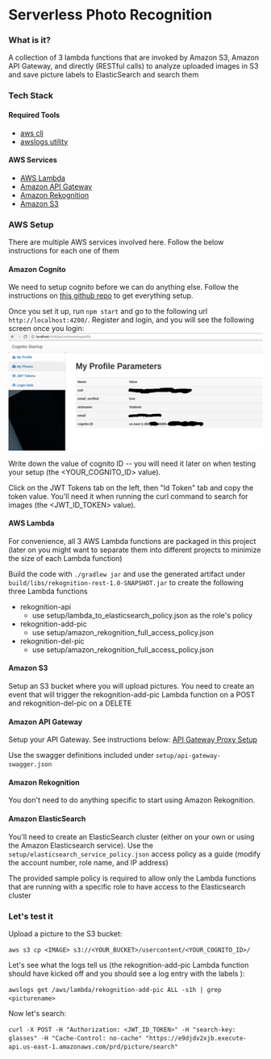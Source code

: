 Serverless Photo Recognition
===================================================

### What is it?
A collection of 3 lambda functions that are invoked by Amazon S3, Amazon API Gateway, and directly (RESTful calls) 
to analyze uploaded images in S3 and save picture labels to ElasticSearch and search them

### Tech Stack
#### Required Tools
* [aws cli](http://docs.aws.amazon.com/cli/latest/userguide/installing.html)
* [awslogs utility](https://github.com/jorgebastida/awslogs)

#### AWS Services
* [AWS Lambda](https://aws.amazon.com/lambda/)
* [Amazon API Gateway](https://aws.amazon.com/api-gateway/)
* [Amazon Rekognition](https://aws.amazon.com/rekognition/)
* [Amazon S3](https://aws.amazon.com/s3/)

### AWS Setup
There are multiple AWS services involved here. Follow the below instructions for each one of them 

#### Amazon Cognito
We need to setup cognito before we can do anything else. Follow the instructions on [this github repo](https://github.com/awslabs/aws-cognito-angular2-quickstart) to get everything setup. 

Once you set it up, run ```npm start``` and go to the following url ```http://localhost:4200/```. Register and login, 
and you will see the following screen once you login:
![Cognito Screen](/setup/img/cognito-screen.png?raw=true)

Write down the value of cognito ID -- you will need it later on when testing your setup (the <YOUR_COGNITO_ID> value). 

Click on the JWT Tokens tab on the left, then "Id Token" tab and copy the token value. You'll need it
when running the curl command to search for images (the <JWT_ID_TOKEN> value). 

#### AWS Lambda
For convenience, all 3 AWS Lambda functions are packaged in this project (later on you might want to separate them 
into different projects to minimize the size of each Lambda function)

Build the code with ```./gradlew jar```  and use the generated artifact under 
```build/libs/rekognition-rest-1.0-SNAPSHOT.jar``` to create the following three Lambda functions

* rekognition-api
    * use setup/lambda_to_elasticsearch_policy.json as the role's policy
* rekognition-add-pic
    * use setup/amazon_rekognition_full_access_policy.json
* rekognition-del-pic
    * use setup/amazon_rekognition_full_access_policy.json

#### Amazon S3
Setup an S3 bucket where you will upload pictures. You need to create an event that will
trigger the rekognition-add-pic Lambda function on a POST and rekognition-del-pic on a DELETE


#### Amazon API Gateway
Setup your API Gateway. See instructions below:
[API Gateway Proxy Setup](http://docs.aws.amazon.com/apigateway/latest/developerguide/api-gateway-set-up-simple-proxy.html)

Use the swagger definitions included under ```setup/api-gateway-swagger.json```

#### Amazon Rekognition
You don't need to do anything specific to start using Amazon Rekognition. 

#### Amazon ElasticSearch 
You'll need to create an ElasticSearch cluster (either on your own or using the Amazon Elasticsearch service). Use the
```setup/elasticsearch_service_policy.json``` access policy as a guide (modify the account number, role name, and IP address)

The provided sample policy is required to allow only the Lambda functions that are running with a specific role to 
have access to the Elasticsearch cluster

### Let's test it
Upload a picture to the S3 bucket:

```aws s3 cp <IMAGE> s3://<YOUR_BUCKET>/usercontent/<YOUR_COGNITO_ID>/```

Let's see what the logs tell us (the rekognition-add-pic Lambda function should have kicked off and you should 
see a log entry with the labels ):

```awslogs get /aws/lambda/rekognition-add-pic ALL -s1h | grep <picturename>```

Now let's search:

```curl -X POST -H "Authorization: <JWT_ID_TOKEN>" -H "search-key: glasses" -H "Cache-Control: no-cache" "https://e9djdv2xjb.execute-api.us-east-1.amazonaws.com/prd/picture/search"```